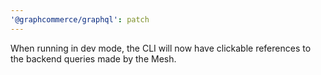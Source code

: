 ```yaml
---
'@graphcommerce/graphql': patch
---
```


When running in dev mode, the CLI will now have clickable references to the backend queries made by the Mesh.

